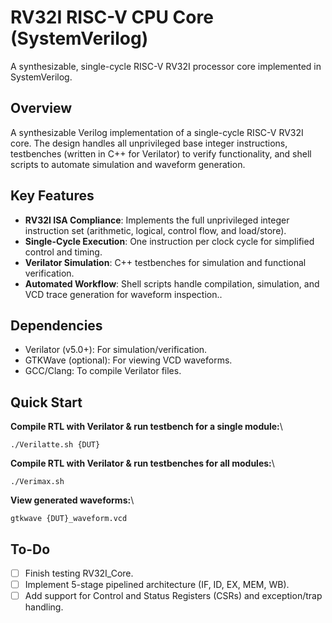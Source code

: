 # RV32I RISC-V CPU Core (SystemVerilog)
A synthesizable, single-cycle RISC-V RV32I processor core implemented in SystemVerilog.
## Overview
A synthesizable Verilog implementation of a single-cycle RISC-V RV32I core. The design handles all unprivileged base integer instructions, testbenches (written in C++ for Verilator) to verify functionality, and shell scripts to automate simulation and waveform generation.

## Key Features 
- **RV32I ISA Compliance**: Implements the full unprivileged integer instruction set (arithmetic, logical, control flow, and load/store).
- **Single-Cycle Execution**: One instruction per clock cycle for simplified control and timing.
- **Verilator Simulation**: C++ testbenches for simulation and functional verification.
- **Automated Workflow**: Shell scripts handle compilation, simulation, and VCD trace generation for waveform inspection..

## Dependencies
- Verilator (v5.0+): For simulation/verification.
- GTKWave (optional): For viewing VCD waveforms.
- GCC/Clang: To compile Verilator files.

## Quick Start
**Compile RTL with Verilator & run testbench for a single module:**\
```
./Verilatte.sh {DUT}
```
**Compile RTL with Verilator & run testbenches for all modules:**\
```
./Verimax.sh
```

**View generated waveforms:**\
```
gtkwave {DUT}_waveform.vcd
```

## To-Do
- [ ] Finish testing RV32I_Core.
- [ ] Implement 5-stage pipelined architecture (IF, ID, EX, MEM, WB).
- [ ] Add support for Control and Status Registers (CSRs) and exception/trap handling.
